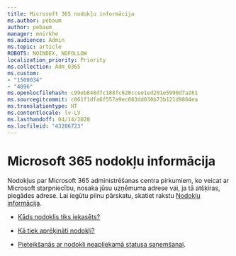 ```yaml
---
title: Microsoft 365 nodokļu informācija
ms.author: pebaum
author: pebaum
manager: mnirkhe
ms.audience: Admin
ms.topic: article
ROBOTS: NOINDEX, NOFOLLOW
localization_priority: Priority
ms.collection: Adm_O365
ms.custom:
- "1500034"
- "4896"
ms.openlocfilehash: c99eb848d7c188fc620ccee1ed201e5990d7a261
ms.sourcegitcommit: c061f1dfa6f557a9ec083dd030b73b121d9864ea
ms.translationtype: HT
ms.contentlocale: lv-LV
ms.lasthandoff: 04/14/2020
ms.locfileid: "43286723"
---
```

# <a name="microsoft-365-tax-information"></a>Microsoft 365 nodokļu informācija

Nodokļus par Microsoft 365 administrēšanas centra pirkumiem, ko veicat ar Microsoft starpniecību, nosaka jūsu uzņēmuma adrese vai, ja tā atšķiras, piegādes adrese. Lai iegūtu pilnu pārskatu, skatiet rakstu [Nodokļu informācija](https://docs.microsoft.com/microsoft-365/commerce/billing-and-payments/tax-information?view=o365-worldwide).

- [Kāds nodoklis tiks iekasēts?](https://docs.microsoft.com/microsoft-365/commerce/billing-and-payments/tax-information?view=o365-worldwide#what-tax-will-i-be-charged) 

- [Kā tiek aprēķināti nodokļi?](https://docs.microsoft.com/microsoft-365/commerce/billing-and-payments/tax-information?view=o365-worldwide#how-taxes-are-calculated)

- [Pieteikšanās ar nodokli neapliekamā statusa saņemšanai](https://docs.microsoft.com/microsoft-365/commerce/billing-and-payments/tax-information?view=o365-worldwide#apply-for-tax-exempt-status).
